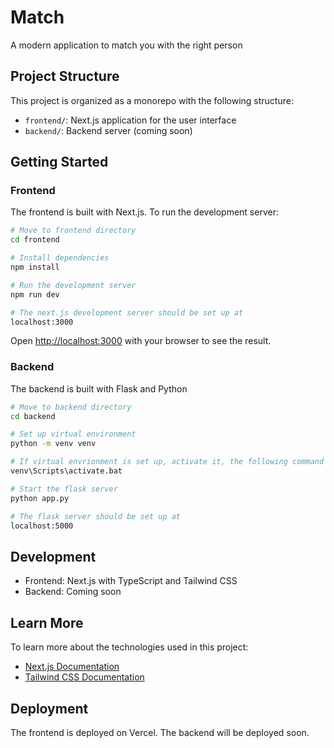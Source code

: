 # Match

A modern application to match you with the right person

## Project Structure

This project is organized as a monorepo with the following structure:

- `frontend/`: Next.js application for the user interface
- `backend/`: Backend server (coming soon)

## Getting Started

### Frontend

The frontend is built with Next.js. To run the development server:

```bash
# Move to frontend directory
cd frontend

# Install dependencies
npm install

# Run the development server
npm run dev

# The next.js development server should be set up at
localhost:3000
```

Open [http://localhost:3000](http://localhost:3000) with your browser to see the result.

### Backend

The backend is built with Flask and Python

```bash
# Move to backend directory
cd backend

# Set up virtual environment
python -m venv venv

# If virtual envrionment is set up, activate it, the following command is for windows
venv\Scripts\activate.bat

# Start the flask server
python app.py

# The flask server should be set up at
localhost:5000
```

## Development

- Frontend: Next.js with TypeScript and Tailwind CSS
- Backend: Coming soon

## Learn More

To learn more about the technologies used in this project:

- [Next.js Documentation](https://nextjs.org/docs)
- [Tailwind CSS Documentation](https://tailwindcss.com/docs)

## Deployment

The frontend is deployed on Vercel. The backend will be deployed soon.
